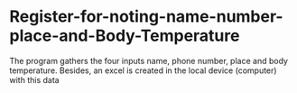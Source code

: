 # Register-for-noting-name-number-place-and-Body-Temperature
The program gathers the four inputs name, phone number, place and body temperature. Besides, an excel is created in the local device (computer) with this data
